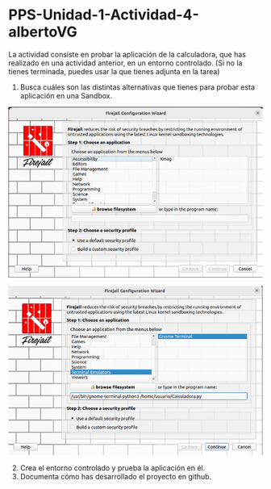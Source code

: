 # PPS-Unidad-1-Actividad-4-albertoVG

La actividad consiste en probar la aplicación de la calculadora, que has realizado en una actividad anterior, en un entorno controlado. (Si no la tienes terminada, puedes usar la que tienes adjunta en la tarea)

1. Busca cuáles son las distintas alternativas que tienes para probar esta aplicación en una Sandbox.

![](imagenes/Imagen1.png)

![](imagenes/Imagen2.png)
   
2. Crea el entorno controlado y prueba la aplicación en él.
3. Documenta cómo has desarrollado el proyecto en github.
